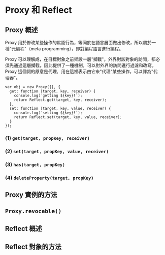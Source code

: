 # Proxy 和 Reflect
## Proxy 概述
Proxy 用於修改某些操作的默認行為，等同於在語言層面做出修改，所以屬於一種"元編程"（meta programming），即對編程語言進行編程。

Proxy 可以理解成，在目標對象之前架設一層"攔截"，外界對該對象的訪問，都必須先通過這層攔截，因此提供了一種機制，可以對外界的訪問進行過濾和改寫。Proxy 這個詞的原意是代理，用在這裡表示由它來"代理"某些操作，可以譯為"代理器"。

	var obj = new Proxy({}, {
	  get: function (target, key, receiver) {
	    console.log(`getting ${key}!`);
	    return Reflect.get(target, key, receiver);
	  },
	  set: function (target, key, value, receiver) {
	    console.log(`setting ${key}!`);
	    return Reflect.set(target, key, value, receiver);
	  }
	});

### (1) `get(target, propKey, receiver)`
### (2) `set(target, propKey, value, receiver)`
### (3) `has(target, propKey)`
### (4) `deleteProperty(target, propKey)`

## Proxy 實例的方法
## `Proxy.revocable()`
## Reflect 概述
## Reflect 對象的方法